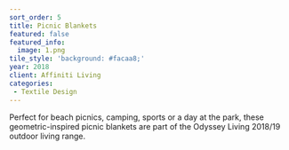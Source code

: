 ```yaml
---
sort_order: 5
title: Picnic Blankets
featured: false
featured_info:
  image: 1.png
tile_style: 'background: #facaa8;'
year: 2018
client: Affiniti Living
categories:
 - Textile Design
---
```


Perfect for beach picnics, camping, sports or a day at the park, these geometric-inspired picnic blankets are part of the Odyssey Living 2018/19 outdoor living range. 
